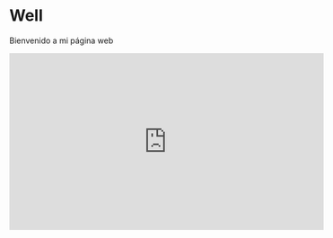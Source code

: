 # Well
Bienvenido a mi página web
<iframe width="560" height="315" src="https://www.youtube.com/embed/IMbW-slqPcw?si=kddI8NwJkoZCVG3x" title="YouTube video player" frameborder="0" allow="accelerometer; autoplay; clipboard-write; encrypted-media; gyroscope; picture-in-picture; web-share" allowfullscreen></iframe>

